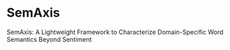 # SemAxis
SemAxis: A Lightweight Framework to Characterize Domain-Specific Word Semantics Beyond Sentiment
